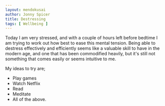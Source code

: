 ```yaml
---
layout: mendokusai
author: Jonny Spicer
title: Destressing
tags: [ Wellbeing ]
---
```

Today I am very stressed, and with a couple of hours left before bedtime I am trying to work out how best to ease this mental tension. Being able to destress effectively and efficiently
seems like a valuable skill to have in the modern age, and one that has been commodified heavily, but it's still not something that comes easily or seems intuitive to me.

My ideas to try are;

- Play games
- Watch Netflix
- Read
- Meditate
- All of the above.
